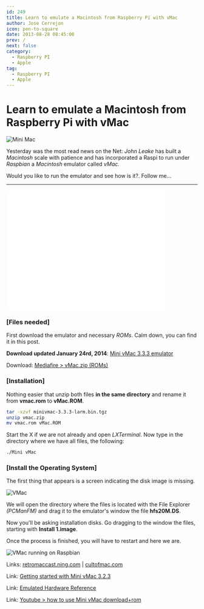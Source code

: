 ```yaml
---
id: 249
title: Learn to emulate a Macintosh from Raspberry Pi with vMac
author: Jose Cerrejon
icon: pen-to-square
date: 2013-08-28 08:45:00
prev: /
next: false
category:
  - Raspberry PI
  - Apple
tag:
  - Raspberry PI
  - Apple
---
```


# Learn to emulate a Macintosh from Raspberry Pi with vMac

![Mini Mac](/images/2013/08/mac.jpg)

Yesterday was the most read news on the Net: *John Leake* has built a *Macintosh* scale with patience and has incorporated a Raspi to run under *Raspbian* a *Macintosh* emulator called *vMac.*

Would you like to run the emulator and see how is it?. Follow me...

- - -
<iframe width="420" height="315" src="//www.youtube.com/embed/y-x-RseAns8" frameborder="0" allowfullscreen></iframe>

###  [Files needed]

First download the emulator and necessary *ROMs*. Calm down, you can find it in this post.

**Download updated January 24rd, 2014**: [Mini vMac 3.3.3 emulator](http://sourceforge.net/projects/minivmac/files/minivmac/3.3.3/minivmac-3.3.3-larm.bin.tgz/download)

Download: [Mediafire > vMac.zip (ROMs)](http://www.mediafire.com/download/mjnozywm5ym/vmac.zip)

###  [Installation]

Nothing easier that unzip both files **in the same directory** and rename it from **vmac.rom** to **vMac.ROM**.

```bash
tar -xzvf minivmac-3.3.3-larm.bin.tgz
unzip vmac.zip
mv vmac.rom vMac.ROM
```

Start the X if we are not already and open *LXTerminal*. Now type in the directory where we have all files, the following:

```bash
./Mini vMac
```

###  [Install the Operating System]

The first thing that appears is a screen indicating the disk image is missing.

![VMac](/images/2013/08/mac_01.jpg)

We will open the directory where the files is located with the File Explorer *(PCManFM)* and drag it to the emulator's window the file **hfs20M.DS**.

Now you'll be asking installation disks. Go dragging to the window the files, starting with **Install 1.image**.

Once the process is finished, you will have to restart and here we are.

![VMac running on Raspbian](/images/2013/08/vMac_on_the_Pi.jpg "VMac running on Raspbian")

Links: [retromaccast.ning.com](http://retromaccast.ning.com/profiles/blogs/honey-i-shrunk-the-computer?xg_source=activity) | [cultofmac.com](http://www.cultofmac.com/242234/smallest-working-macintosh/)

Link: [Getting started with Mini vMac 3.2.3](http://minivmac.sourceforge.net/doc/start.html)

Link: [Emulated Hardware Reference](http://minivmac.sourceforge.net/doc/hardware.html)

Link: [Youtube > how to use Mini vMac download+rom](http://www.youtube.com/watch?v=eHR-N1c4MBw)